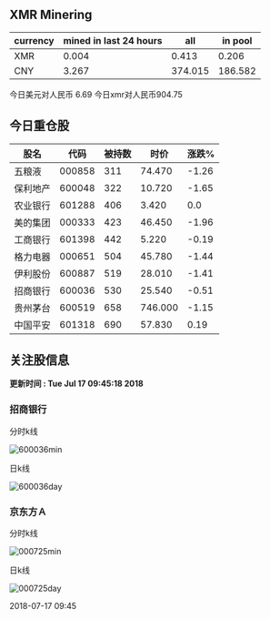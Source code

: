 ## XMR Minering

|currency|mined in last 24 hours|all|in pool|
|---|---|---|---|
|XMR|0.004|0.413|0.206|
|CNY|3.267|374.015|186.582|

今日美元对人民币 6.69	今日xmr对人民币904.75


## 今日重仓股 

|股名|代码|被持数|时价|涨跌%|
|---|---|---|---|---|
|五粮液|000858|311|74.470|-1.26|
|保利地产|600048|322|10.720|-1.65|
|农业银行|601288|406|3.420|0.0|
|美的集团|000333|423|46.450|-1.96|
|工商银行|601398|442|5.220|-0.19|
|格力电器|000651|504|45.780|-1.44|
|伊利股份|600887|519|28.010|-1.41|
|招商银行|600036|530|25.540|-0.51|
|贵州茅台|600519|658|746.000|-1.15|
|中国平安|601318|690|57.830|0.19|

## 关注股信息
**更新时间 : Tue Jul 17 09:45:18 2018**
### 招商银行 
分时k线

![600036min](http://image.sinajs.cn/newchart/min/n/sh600036.gif)

日k线

![600036day](http://image.sinajs.cn/newchart/daily/n/sh600036.gif)

### 京东方Ａ 
分时k线

![000725min](http://image.sinajs.cn/newchart/min/n/sz000725.gif)

日k线

![000725day](http://image.sinajs.cn/newchart/daily/n/sz000725.gif)

2018-07-17 09:45